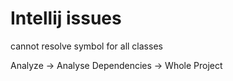 # Intellij issues

cannot resolve symbol for all classes

Analyze -> Analyse Dependencies -> Whole Project